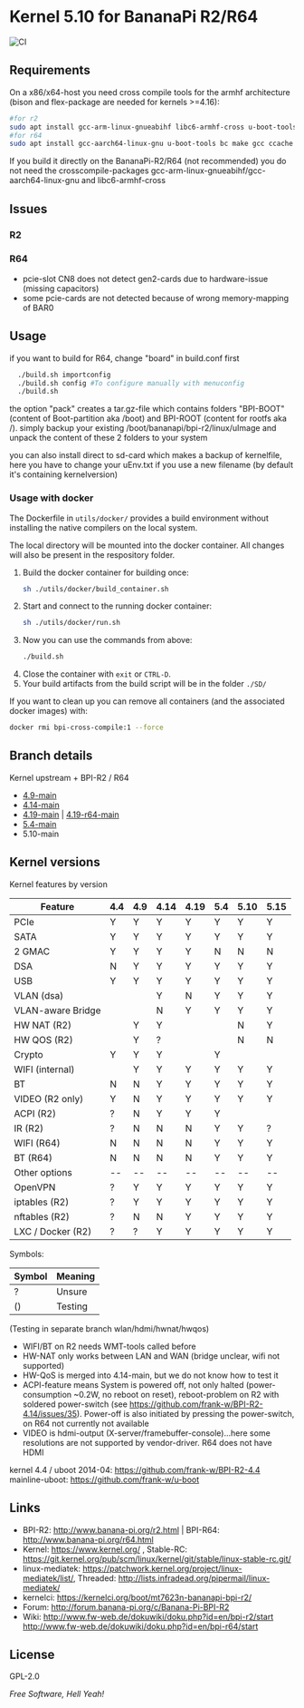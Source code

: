 # Kernel 5.10 for BananaPi R2/R64

![CI](https://github.com/frank-w/BPI-R2-4.14/workflows/CI/badge.svg?branch=5.10-main)

## Requirements

On a x86/x64-host you need cross compile tools for the armhf architecture (bison and flex-package are needed for kernels >=4.16):
```sh
#for r2
sudo apt install gcc-arm-linux-gnueabihf libc6-armhf-cross u-boot-tools bc make ccache gcc libc6-dev libncurses5-dev libssl-dev bison flex
#for r64
sudo apt install gcc-aarch64-linux-gnu u-boot-tools bc make gcc ccache libc6-dev libncurses5-dev libssl-dev bison flex
```
If you build it directly on the BananaPi-R2/R64 (not recommended) you do not need the crosscompile-packages gcc-arm-linux-gnueabihf/gcc-aarch64-linux-gnu and libc6-armhf-cross

## Issues

### R2

### R64
* pcie-slot CN8 does not detect gen2-cards due to hardware-issue (missing capacitors)
* some pcie-cards are not detected because of wrong memory-mapping of BAR0

## Usage

if you want to build for R64, change "board" in build.conf first

```sh
  ./build.sh importconfig
  ./build.sh config #To configure manually with menuconfig
  ./build.sh
```
the option "pack" creates a tar.gz-file which contains folders "BPI-BOOT" (content of Boot-partition aka /boot) and BPI-ROOT (content for rootfs aka /). simply backup your existing /boot/bananapi/bpi-r2/linux/uImage and unpack the content of these 2 folders to your system

you can also install direct to sd-card which makes a backup of kernelfile, here you have to change your uEnv.txt if you use a new filename (by default it's containing kernelversion)

### Usage with docker

The Dockerfile in `utils/docker/` provides a build environment without installing the native compilers on the local system.

The local directory will be mounted into the docker container. All changes will also be present in the respository folder.

1. Build the docker container for building once:
    ```sh
    sh ./utils/docker/build_container.sh
    ```
1. Start and connect to the running docker container: 
    ```sh 
    sh ./utils/docker/run.sh
    ```
1. Now you can use the commands from above:
    ```sh 
    ./build.sh
    ```
1. Close the container with `exit` or `CTRL-D`.
1. Your build artifacts from the build script will be in the folder `./SD/` 


If you want to clean up you can remove all containers (and the associated docker images) with:
```sh
docker rmi bpi-cross-compile:1 --force
```
## Branch details

Kernel upstream + BPI-R2 / R64
* <a href="https://github.com/frank-w/BPI-R2-4.14/tree/4.9-main">4.9-main</a>
* <a href="https://github.com/frank-w/BPI-R2-4.14/tree/4.14-main">4.14-main</a>
* <a href="https://github.com/frank-w/BPI-R2-4.14/tree/4.19-main">4.19-main</a> | <a href="https://github.com/frank-w/BPI-R2-4.14/tree/4.19-r64-main">4.19-r64-main</a>
* <a href="https://github.com/frank-w/BPI-R2-4.14/tree/5.4-main">5.4-main</a>
* 5.10-main

## Kernel versions

Kernel features by version

| Feature            | 4.4 | 4.9 | 4.14 | 4.19 | 5.4 | 5.10 | 5.15 |
|--------------------| --- | --- | ---  | ---  | --- | ---- | ---- |
| PCIe               |  Y  |  Y  |  Y   |  Y   |  Y  |  Y   |  Y   |
| SATA               |  Y  |  Y  |  Y   |  Y   |  Y  |  Y   |  Y   |
| 2 GMAC             |  Y  |  Y  |  Y   |  Y   |  N  |  N   |  N   |
| DSA                |  N  |  Y  |  Y   |  Y   |  Y  |  Y   |  Y   |
| USB                |  Y  |  Y  |  Y   |  Y   |  Y  |  Y   |  Y   |
| VLAN (dsa)         |     |     |  Y   |  N   |  Y  |  Y   |  Y   |
| VLAN-aware Bridge  |     |     |  N   |  Y   |  Y  |  Y   |  Y   |
| HW NAT (R2)        |     |  Y  |  Y   |      |     |  N   |  Y   |
| HW QOS (R2)        |     |  Y  |  ?   |      |     |  N   |  N   |
| Crypto             |  Y  |  Y  |  Y   |      |  Y  |      |      |
| WIFI (internal)    |     |  Y  |  Y   |  Y   |  Y  |  Y   |  Y   |
| BT                 |  N  |  N  |  Y   |  Y   |  Y  |  Y   |  Y   |
| VIDEO (R2 only)    |  Y  |  N  |  Y   |  Y   |  Y  |  Y   |  Y   |
| ACPI (R2)          |  ?  |  N  |  Y   |  Y   |  Y  |      |      |
| IR (R2)            |  ?  |  N  |  N   |  N   |  Y  |  Y   |  ?   |
| WIFI (R64)         |  N  |  N  |  N   |  N   |  Y  |  Y   |  Y   |
| BT (R64)           |  N  |  N  |  N   |  N   |  Y  |  Y   |  Y   |
| Other options      |--|--|--|--|--|--|--|
| OpenVPN            |  ?  |  Y  |  Y   |  Y   |  Y  |  Y   |  Y   |
| iptables (R2)      |  ?  |  Y  |  Y   |  Y   |  Y  |  Y   |  Y   |
| nftables (R2)      |  ?  |  N  |  N   |  Y   |  Y  |  Y   |  Y   |
| LXC / Docker (R2)  |  ?  |  ?  |  Y   |  Y   |  Y  |  Y   |  Y   |

Symbols:

|Symbol|Meaning|
|------|-------|
|  ?   |Unsure |
|  ()  |Testing|

(Testing in separate branch wlan/hdmi/hwnat/hwqos)

* WIFI/BT on R2 needs WMT-tools called before
* HW-NAT only works between LAN and WAN (bridge unclear, wifi not supported)
* HW-QoS is merged into 4.14-main, but we do not know how to test it
* ACPI-feature means System is powered off, not only halted (power-consumption ~0.2W, no reboot on reset), reboot-problem on R2 with soldered power-switch (see https://github.com/frank-w/BPI-R2-4.14/issues/35). Power-off is also initiated by pressing the power-switch, on R64 not currently not available
* VIDEO is hdmi-output (X-server/framebuffer-console)...here some resolutions are not supported by vendor-driver. R64 does not have HDMI


kernel 4.4 / uboot 2014-04: https://github.com/frank-w/BPI-R2-4.4
mainline-uboot: https://github.com/frank-w/u-boot

## Links

* BPI-R2: http://www.banana-pi.org/r2.html | BPI-R64: http://www.banana-pi.org/r64.html
* Kernel: https://www.kernel.org/ , Stable-RC: https://git.kernel.org/pub/scm/linux/kernel/git/stable/linux-stable-rc.git/
* linux-mediatek: https://patchwork.kernel.org/project/linux-mediatek/list/, Threaded: http://lists.infradead.org/pipermail/linux-mediatek/
* kernelci: https://kernelci.org/boot/mt7623n-bananapi-bpi-r2/
* Forum: http://forum.banana-pi.org/c/Banana-Pi-BPI-R2
* Wiki: http://www.fw-web.de/dokuwiki/doku.php?id=en/bpi-r2/start http://www.fw-web.de/dokuwiki/doku.php?id=en/bpi-r64/start

License
----
GPL-2.0

*Free Software, Hell Yeah!*
